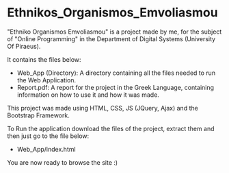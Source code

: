 # Ethnikos_Organismos_Emvoliasmou

"Ethniko Organismos Emvoliasmou" is a project made by me, for the subject of "Online Programming" in the Department of Digital Systems (University Of Piraeus).

It contains the files below:
- Web_App (Directory): A directory containing all the files needed to run the Web Application.
- Report.pdf: A report for the project in the Greek Language, containing information on how to use it and how it was made.

This project was made using HTML, CSS, JS (JQuery, Ajax) and the Bootstrap Framework.

To Run the application download the files of the project, extract them and then just go to the file below:

- Web_App/index.html

You are now ready to browse the site :)
